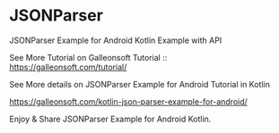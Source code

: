 # JSONParser
JSONParser Example for Android Kotlin Example with API


See More Tutorial on Galleonsoft Tutorial ::  
https://galleonsoft.com/tutorial/



See More details on JSONParser Example for Android Tutorial in Kotlin

https://galleonsoft.com/kotlin-json-parser-example-for-android/


Enjoy & Share JSONParser Example for Android Kotlin.
